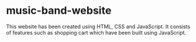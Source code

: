 # music-band-website
This website has been created using HTML, CSS and JavaScript. It consists of features such as shopping cart which have been built using JavaScript.

